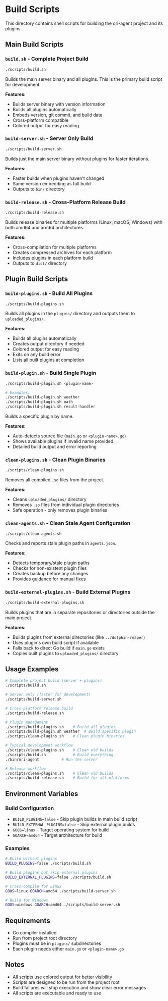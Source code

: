 # Build Scripts

This directory contains shell scripts for building the ori-agent project and its plugins.

## Main Build Scripts

### `build.sh` - Complete Project Build
```bash
./scripts/build.sh
```
Builds the main server binary and all plugins. This is the primary build script for development.

**Features:**
- Builds server binary with version information
- Builds all plugins automatically
- Embeds version, git commit, and build date
- Cross-platform compatible
- Colored output for easy reading

### `build-server.sh` - Server Only Build
```bash
./scripts/build-server.sh
```
Builds just the main server binary without plugins for faster iterations.

**Features:**
- Faster builds when plugins haven't changed
- Same version embedding as full build
- Outputs to `bin/` directory

### `build-release.sh` - Cross-Platform Release Build
```bash
./scripts/build-release.sh
```
Builds release binaries for multiple platforms (Linux, macOS, Windows) with both amd64 and arm64 architectures.

**Features:**
- Cross-compilation for multiple platforms
- Creates compressed archives for each platform
- Includes plugins in each platform build
- Outputs to `dist/` directory

## Plugin Build Scripts

### `build-plugins.sh` - Build All Plugins
```bash
./scripts/build-plugins.sh
```
Builds all plugins in the `plugins/` directory and outputs them to `uploaded_plugins/`.

**Features:**
- Builds all plugins automatically
- Creates output directory if needed
- Colored output for easy reading
- Exits on any build error
- Lists all built plugins at completion

### `build-plugin.sh` - Build Single Plugin
```bash
./scripts/build-plugin.sh <plugin-name>

# Examples:
./scripts/build-plugin.sh weather
./scripts/build-plugin.sh math
./scripts/build-plugin.sh result-handler
```
Builds a specific plugin by name.

**Features:**
- Auto-detects source file (`main.go` or `<plugin-name>.go`)
- Shows available plugins if invalid name provided
- Detailed build output and error reporting

### `clean-plugins.sh` - Clean Plugin Binaries
```bash
./scripts/clean-plugins.sh
```
Removes all compiled `.so` files from the project.

**Features:**
- Cleans `uploaded_plugins/` directory
- Removes `.so` files from individual plugin directories
- Safe operation - only removes plugin binaries

### `clean-agents.sh` - Clean Stale Agent Configuration
```bash
./scripts/clean-agents.sh
```
Checks and reports stale plugin paths in `agents.json`.

**Features:**
- Detects temporary/stale plugin paths
- Checks for non-existent plugin files
- Creates backup before any changes
- Provides guidance for manual fixes

### `build-external-plugins.sh` - Build External Plugins
```bash
./scripts/build-external-plugins.sh
```
Builds plugins that are in separate repositories or directories outside the main project.

**Features:**
- Builds plugins from external directories (like `../dolphin-reaper`)
- Uses plugin's own build script if available
- Falls back to direct Go build if `main.go` exists
- Copies built plugins to `uploaded_plugins/` directory

## Usage Examples

```bash
# Complete project build (server + plugins)
./scripts/build.sh

# Server only (faster for development)
./scripts/build-server.sh

# Cross-platform release build
./scripts/build-release.sh

# Plugin management
./scripts/build-plugins.sh    # Build all plugins
./scripts/build-plugin.sh weather  # Build specific plugin
./scripts/clean-plugins.sh    # Clean plugin binaries

# Typical development workflow
./scripts/clean-plugins.sh    # Clean old builds
./scripts/build.sh            # Build everything
./bin/ori-agent          # Run the server

# Release workflow
./scripts/clean-plugins.sh    # Clean old builds
./scripts/build-release.sh    # Build for all platforms
```

## Environment Variables

### Build Configuration
- `BUILD_PLUGINS=false` - Skip plugin builds in main build script
- `BUILD_EXTERNAL_PLUGINS=false` - Skip external plugin builds
- `GOOS=linux` - Target operating system for build
- `GOARCH=amd64` - Target architecture for build

### Examples
```bash
# Build without plugins
BUILD_PLUGINS=false ./scripts/build.sh

# Build plugins but skip external plugins
BUILD_EXTERNAL_PLUGINS=false ./scripts/build.sh

# Cross-compile for Linux
GOOS=linux GOARCH=amd64 ./scripts/build-server.sh

# Build for Windows
GOOS=windows GOARCH=amd64 ./scripts/build-server.sh
```

## Requirements

- Go compiler installed
- Run from project root directory
- Plugins must be in `plugins/` subdirectories
- Each plugin needs either `main.go` or `<plugin-name>.go`

## Notes

- All scripts use colored output for better visibility
- Scripts are designed to be run from the project root
- Build failures will stop execution and show clear error messages
- All scripts are executable and ready to use